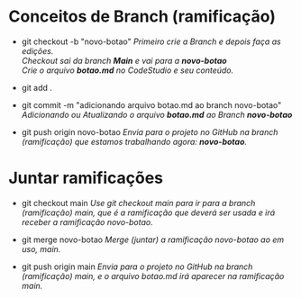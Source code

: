<h1>Conceitos de Branch (ramificação)</h1>

* git checkout -b "novo-botao"
<em>Primeiro crie a Branch e depois faça as edições. 
<br>Checkout sai da branch <b>Main</b> e vai para a <b>novo-botao</b>
<br>Crie o arquivo <b>botao.md</b> no CodeStudio e seu conteúdo.</em>

* git add .
* git commit -m "adicionando arquivo botao.md ao branch novo-botao"
<em>Adicionando ou Atualizando o arquivo <b>botao.md</b> ao Branch <b>novo-botao</b></em>

* git push origin novo-botao
<em>Envia para o projeto no GitHub na branch (ramificação) que estamos trabalhando agora: <b>novo-botao</b>.</em>

<h1>Juntar ramificações</h1>

* git checkout main
<em>Use git checkout main para ir para a branch (ramificação) main, que é a ramificação que deverá ser usada e irá receber a ramificação novo-botao.</em>

* git merge novo-botao
<em> Merge (juntar) a ramificação novo-botao ao em uso, main.</em>

* git push origin main
<em>Envia para o projeto no GitHub na branch (ramificação) main, e o arquivo botao.md irá aparecer na ramificação main.</em>




